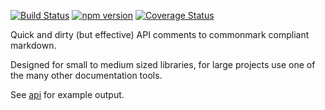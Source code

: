 [![Build Status](https://travis-ci.org/tmpfs/mdapi.svg?v=2)](https://travis-ci.org/tmpfs/mdapi)
[![npm version](http://img.shields.io/npm/v/mdapi.svg?v=2)](https://npmjs.org/package/mdapi)
[![Coverage Status](https://coveralls.io/repos/tmpfs/mdapi/badge.svg?branch=master&service=github&v=2)](https://coveralls.io/github/tmpfs/mdapi?branch=master)

Quick and dirty (but effective) API comments to commonmark compliant markdown.

Designed for small to medium sized libraries, for large projects use one of the many other documentation tools.

See [api](#api) for example output.

